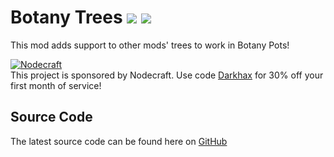 # Botany Trees [![](http://cf.way2muchnoise.eu/353928.svg)](https://www.curseforge.com/minecraft/mc-mods/botany-trees) [![](http://cf.way2muchnoise.eu/versions/353928.svg)](https://www.curseforge.com/minecraft/mc-mods/botany-trees)

This mod adds support to other mods' trees to work in Botany Pots!

[![Nodecraft](https://i.imgur.com/sz9PUmK.png)](https://nodecraft.com/r/darkhax)    
This project is sponsored by Nodecraft. Use code [Darkhax](https://nodecraft.com/r/darkhax) for 30% off your first month
of service!

## Source Code

The latest source code can be found here on [GitHub](https://github.com/Darkhax-Minecraft/BotanyTrees)
